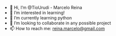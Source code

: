 - 👋 Hi, I’m @TioUrudi - Marcelo Reina
- 👀 I’m interested in learning!
- 🌱 I’m currently learning python
- 💞️ I’m looking to collaborate in any possible project
- 📫 How to reach me: reina.marcelo@gmail.com

<!---
TioUrudi/TioUrudi is a ✨ special ✨ repository because its `README.md` (this file) appears on your GitHub profile.
You can click the Preview link to take a look at your changes.
--->
